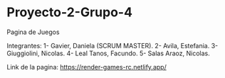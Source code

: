 # Proyecto-2-Grupo-4
Pagina de Juegos

Integrantes:
1- Gavier, Daniela (SCRUM MASTER).
2- Avila, Estefania.
3- Giuggiolini, Nicolas.
4- Leal Tanos, Facundo.
5- Salas Araoz, Nicolas.

Link de la pagina: https://render-games-rc.netlify.app/

